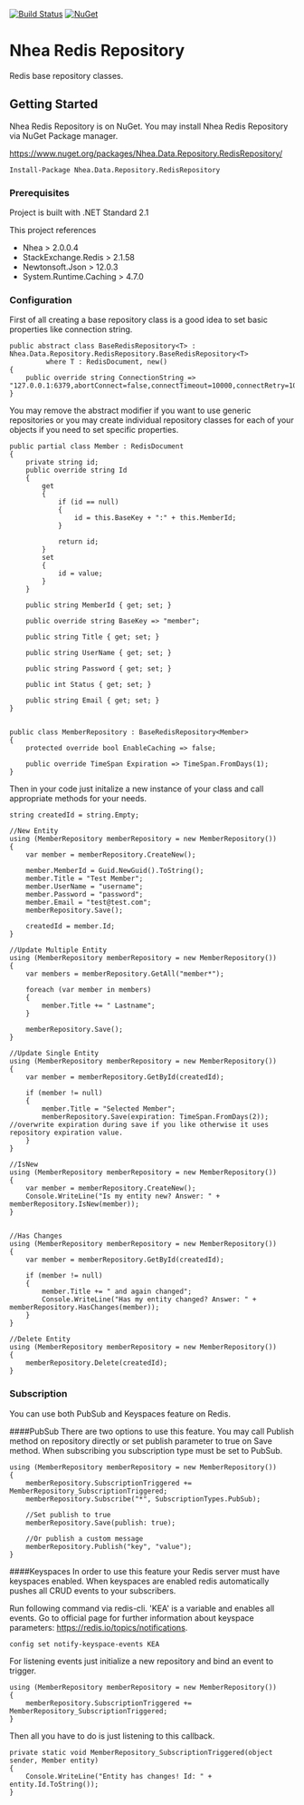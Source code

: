 [![Build Status](https://dev.azure.com/serkanyazicioglu/serkanyazicioglu/_apis/build/status/serkanyazicioglu.RedisRepository?branchName=master)](https://dev.azure.com/serkanyazicioglu/serkanyazicioglu/_build/latest?definitionId=2&branchName=master)
[![NuGet](https://img.shields.io/nuget/v/Nhea.Data.Repository.RedisRepository.svg)](https://www.nuget.org/packages/Nhea.Data.Repository.RedisRepository/)

# Nhea Redis Repository

Redis base repository classes.


## Getting Started

Nhea Redis Repository is on NuGet. You may install Nhea Redis Repository via NuGet Package manager.

https://www.nuget.org/packages/Nhea.Data.Repository.RedisRepository/

```
Install-Package Nhea.Data.Repository.RedisRepository
```

### Prerequisites

Project is built with .NET Standard 2.1

This project references 
-	Nhea > 2.0.0.4
-	StackExchange.Redis > 2.1.58
-	Newtonsoft.Json > 12.0.3
-	System.Runtime.Caching > 4.7.0

### Configuration

First of all creating a base repository class is a good idea to set basic properties like connection string.

```
public abstract class BaseRedisRepository<T> : Nhea.Data.Repository.RedisRepository.BaseRedisRepository<T>
         where T : RedisDocument, new()
{
    public override string ConnectionString => "127.0.0.1:6379,abortConnect=false,connectTimeout=10000,connectRetry=10";
}
```
You may remove the abstract modifier if you want to use generic repositories or you may create individual repository classes for each of your objects if you need to set specific properties.
```
public partial class Member : RedisDocument
{
    private string id;
    public override string Id
    {
        get
        {
            if (id == null)
            {
                id = this.BaseKey + ":" + this.MemberId;
            }

            return id;
        }
        set
        {
            id = value;
        }
    }

    public string MemberId { get; set; }

    public override string BaseKey => "member";

    public string Title { get; set; }

    public string UserName { get; set; }

    public string Password { get; set; }

    public int Status { get; set; }

    public string Email { get; set; }
}


public class MemberRepository : BaseRedisRepository<Member>
{
    protected override bool EnableCaching => false;

    public override TimeSpan Expiration => TimeSpan.FromDays(1);
}
```
Then in your code just initalize a new instance of your class and call appropriate methods for your needs.

```
string createdId = string.Empty;

//New Entity
using (MemberRepository memberRepository = new MemberRepository())
{
    var member = memberRepository.CreateNew();

    member.MemberId = Guid.NewGuid().ToString();
    member.Title = "Test Member";
    member.UserName = "username";
    member.Password = "password";
    member.Email = "test@test.com";
    memberRepository.Save();

    createdId = member.Id;
}

//Update Multiple Entity
using (MemberRepository memberRepository = new MemberRepository())
{
    var members = memberRepository.GetAll("member*");

    foreach (var member in members)
    {
        member.Title += " Lastname";
    }

    memberRepository.Save();
}

//Update Single Entity
using (MemberRepository memberRepository = new MemberRepository())
{
    var member = memberRepository.GetById(createdId);

    if (member != null)
    {
        member.Title = "Selected Member";
        memberRepository.Save(expiration: TimeSpan.FromDays(2)); //overwrite expiration during save if you like otherwise it uses repository expiration value.
    }
}

//IsNew
using (MemberRepository memberRepository = new MemberRepository())
{
    var member = memberRepository.CreateNew();
    Console.WriteLine("Is my entity new? Answer: " + memberRepository.IsNew(member));
}


//Has Changes
using (MemberRepository memberRepository = new MemberRepository())
{
    var member = memberRepository.GetById(createdId);

    if (member != null)
    {
        member.Title += " and again changed";
        Console.WriteLine("Has my entity changed? Answer: " + memberRepository.HasChanges(member));
    }
}

//Delete Entity
using (MemberRepository memberRepository = new MemberRepository())
{
    memberRepository.Delete(createdId);
}
```

### Subscription

You can use both PubSub and Keyspaces feature on Redis.

####PubSub
There are two options to use this feature. You may call Publish method on repository directly or set publish parameter to true on Save method. When subscribing you subscription type must be set to PubSub.
```
using (MemberRepository memberRepository = new MemberRepository())
{
    memberRepository.SubscriptionTriggered += MemberRepository_SubscriptionTriggered;
    memberRepository.Subscribe("*", SubscriptionTypes.PubSub);

    //Set publish to true
    memberRepository.Save(publish: true);

    //Or publish a custom message
    memberRepository.Publish("key", "value");
}
```

####Keyspaces
In order to use this feature your Redis server must have keyspaces enabled. When keyspaces are enabled redis automatically pushes all CRUD events to your subscribers.

Run following command via redis-cli. 'KEA' is a variable and enables all events. Go to official page for further information about keyspace parameters: https://redis.io/topics/notifications.
```
config set notify-keyspace-events KEA
```
For listening events just initialize a new repository and bind an event to trigger.

```
using (MemberRepository memberRepository = new MemberRepository())
{
    memberRepository.SubscriptionTriggered += MemberRepository_SubscriptionTriggered;
}
```
Then all you have to do is just listening to this callback.
```
private static void MemberRepository_SubscriptionTriggered(object sender, Member entity)
{
    Console.WriteLine("Entity has changes! Id: " + entity.Id.ToString());
}
```